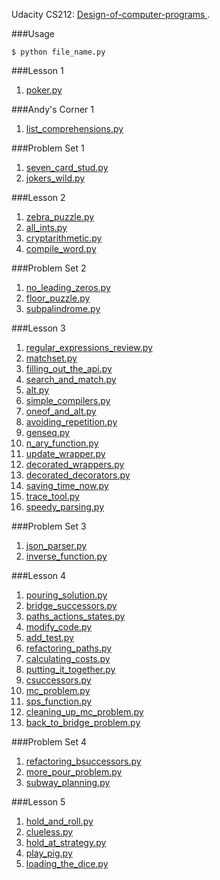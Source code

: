 Udacity CS212: [Design-of-computer-programs
](https://www.udacity.com/course/design-of-computer-programs--cs212).

###Usage
```
$ python file_name.py
```

###Lesson 1
1. [poker.py](https://github.com/xRahn/Udacity-Design-of-Computer-Programs/blob/master/lesson_1/poker.py)

###Andy's Corner 1
1. [list_comprehensions.py](https://github.com/xRahn/Udacity-Design-of-Computer-Programs/blob/master/andy's_corner_1/list_comprehensions.py)

###Problem Set 1
1. [seven_card_stud.py](https://github.com/xRahn/Udacity-Design-of-Computer-Programs/blob/master/problem_set_1/seven_card_stud.py)
2. [jokers_wild.py](https://github.com/xRahn/Udacity-Design-of-Computer-Programs/blob/master/problem_set_1/jokers_wild.py)

###Lesson 2
1. [zebra_puzzle.py](https://github.com/xRahn/Udacity-Design-of-Computer-Programs/blob/master/lesson_2/zebra_puzzle.py)
2. [all_ints.py](https://github.com/xRahn/Udacity-Design-of-Computer-Programs/blob/master/lesson_2/all_ints.py)
3. [cryptarithmetic.py](https://github.com/xRahn/Udacity-Design-of-Computer-Programs/blob/master/lesson_2/cryptarithmetic.py)
4. [compile_word.py](https://github.com/xRahn/Udacity-Design-of-Computer-Programs/blob/master/lesson_2/compile_word.py)

###Problem Set 2
1. [no_leading_zeros.py](https://github.com/xRahn/Udacity-Design-of-Computer-Programs/blob/master/problem_set_2/no_leading_zeros.py)
2. [floor_puzzle.py](https://github.com/xRahn/Udacity-Design-of-Computer-Programs/blob/master/problem_set_2/floor_puzzle.py)
3. [subpalindrome.py](https://github.com/xRahn/Udacity-Design-of-Computer-Programs/blob/master/problem_set_2/subpalindrome.py)

###Lesson 3
1. [regular_expressions_review.py](https://github.com/xRahn/Udacity-Design-of-Computer-Programs/blob/master/lesson_3/regular_expressions_review.py)
2. [matchset.py](https://github.com/xRahn/Udacity-Design-of-Computer-Programs/blob/master/lesson_3/matchset.py)
3. [filling_out_the_api.py](https://github.com/xRahn/Udacity-Design-of-Computer-Programs/blob/master/lesson_3/filling_out_the_api.py)
4. [search_and_match.py](https://github.com/xRahn/Udacity-Design-of-Computer-Programs/blob/master/lesson_3/search_and_match.py)
5. [alt.py](https://github.com/xRahn/Udacity-Design-of-Computer-Programs/blob/master/lesson_3/alt.py)
6. [simple_compilers.py](https://github.com/xRahn/Udacity-Design-of-Computer-Programs/blob/master/lesson_3/simple_compilers.py)
7. [oneof_and_alt.py](https://github.com/xRahn/Udacity-Design-of-Computer-Programs/blob/master/lesson_3/oneof_and_alt.py)
8. [avoiding_repetition.py](https://github.com/xRahn/Udacity-Design-of-Computer-Programs/blob/master/lesson_3/avoiding_repetition.py)
9. [genseq.py](https://github.com/xRahn/Udacity-Design-of-Computer-Programs/blob/master/lesson_3/genseq.py)
10. [n_ary_function.py](https://github.com/xRahn/Udacity-Design-of-Computer-Programs/blob/master/lesson_3/n_ary_function.py)
11. [update_wrapper.py](https://github.com/xRahn/Udacity-Design-of-Computer-Programs/blob/master/lesson_3/update_wrapper.py)
12. [decorated_wrappers.py](https://github.com/xRahn/Udacity-Design-of-Computer-Programs/blob/master/lesson_3/decorated_wrappers.py)
13. [decorated_decorators.py](https://github.com/xRahn/Udacity-Design-of-Computer-Programs/blob/master/lesson_3/decorated_decorators.py)
14. [saving_time_now.py](https://github.com/xRahn/Udacity-Design-of-Computer-Programs/blob/master/lesson_3/saving_time_now.py)
15. [trace_tool.py](https://github.com/xRahn/Udacity-Design-of-Computer-Programs/blob/master/lesson_3/trace_tool.py)
16. [speedy_parsing.py](https://github.com/xRahn/Udacity-Design-of-Computer-Programs/blob/master/lesson_3/speedy_parsing.py)

###Problem Set 3
1. [json_parser.py](https://github.com/xRahn/Udacity-Design-of-Computer-Programs/blob/master/problem_set_3/json_parser.py)
2. [inverse_function.py](https://github.com/xRahn/Udacity-Design-of-Computer-Programs/blob/master/problem_set_3/inverse_function.py)

###Lesson 4
1. [pouring_solution.py](https://github.com/xRahn/Udacity-Design-of-Computer-Programs/blob/master/lesson_4/pouring_solution.py)
2. [bridge_successors.py](https://github.com/xRahn/Udacity-Design-of-Computer-Programs/blob/master/lesson_4/bridge_successors.py)
3. [paths_actions_states.py](https://github.com/xRahn/Udacity-Design-of-Computer-Programs/blob/master/lesson_4/paths_actions_states.py)
4. [modify_code.py](https://github.com/xRahn/Udacity-Design-of-Computer-Programs/blob/master/lesson_4/modify_code.py)
5. [add_test.py](https://github.com/xRahn/Udacity-Design-of-Computer-Programs/blob/master/lesson_4/add_test.py)
6. [refactoring_paths.py](https://github.com/xRahn/Udacity-Design-of-Computer-Programs/blob/master/lesson_4/refactoring_paths.py)
7. [calculating_costs.py](https://github.com/xRahn/Udacity-Design-of-Computer-Programs/blob/master/lesson_4/calculating_costs.py)
8. [putting_it_together.py](https://github.com/xRahn/Udacity-Design-of-Computer-Programs/blob/master/lesson_4/putting_it_together.py)
9. [csuccessors.py](https://github.com/xRahn/Udacity-Design-of-Computer-Programs/blob/master/lesson_4/csuccessors.py)
10. [mc_problem.py](https://github.com/xRahn/Udacity-Design-of-Computer-Programs/blob/master/lesson_4/mc_problem.py)
11. [sps_function.py](https://github.com/xRahn/Udacity-Design-of-Computer-Programs/blob/master/lesson_4/sps_function.py)
12. [cleaning_up_mc_problem.py](https://github.com/xRahn/Udacity-Design-of-Computer-Programs/blob/master/lesson_4/cleaning_up_mc_problem.py)
13. [back_to_bridge_problem.py](https://github.com/xRahn/Udacity-Design-of-Computer-Programs/blob/master/lesson_4/back_to_bridge_problem.py)

###Problem Set 4
1. [refactoring_bsuccessors.py](https://github.com/xRahn/Udacity-Design-of-Computer-Programs/blob/master/problem_set_4/refactoring_bsuccessors.py)
2. [more_pour_problem.py](https://github.com/xRahn/Udacity-Design-of-Computer-Programs/blob/master/problem_set_4/more_pour_problem.py)
3. [subway_planning.py](https://github.com/xRahn/Udacity-Design-of-Computer-Programs/blob/master/problem_set_4/subway_planning.py)

###Lesson 5
1. [hold_and_roll.py](https://github.com/xRahn/Udacity-Design-of-Computer-Programs/blob/master/lesson_5/hold_and_roll.py)
2. [clueless.py](https://github.com/xRahn/Udacity-Design-of-Computer-Programs/blob/master/lesson_5/clueless.py)
3. [hold_at_strategy.py](https://github.com/xRahn/Udacity-Design-of-Computer-Programs/blob/master/lesson_5/hold_at_strategy.py)
4. [play_pig.py](https://github.com/xRahn/Udacity-Design-of-Computer-Programs/blob/master/lesson_5/play_pig.py)
5. [loading_the_dice.py](https://github.com/xRahn/Udacity-Design-of-Computer-Programs/blob/master/lesson_5/loading_the_dice.py)